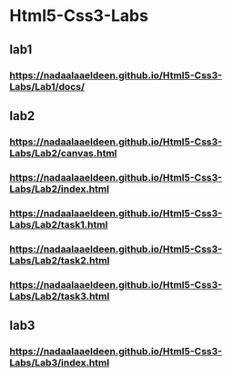 # Html5-Css3-Labs
## lab1
### https://nadaalaaeldeen.github.io/Html5-Css3-Labs/Lab1/docs/
## lab2
### https://nadaalaaeldeen.github.io/Html5-Css3-Labs/Lab2/canvas.html
### https://nadaalaaeldeen.github.io/Html5-Css3-Labs/Lab2/index.html
### https://nadaalaaeldeen.github.io/Html5-Css3-Labs/Lab2/task1.html
### https://nadaalaaeldeen.github.io/Html5-Css3-Labs/Lab2/task2.html
### https://nadaalaaeldeen.github.io/Html5-Css3-Labs/Lab2/task3.html
## lab3
### https://nadaalaaeldeen.github.io/Html5-Css3-Labs/Lab3/index.html
